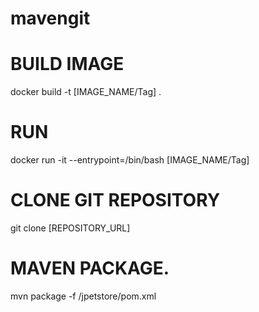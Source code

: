 # mavengit

# BUILD IMAGE
docker build -t [IMAGE_NAME/Tag] .

# RUN
docker run -it --entrypoint=/bin/bash [IMAGE_NAME/Tag]

# CLONE GIT REPOSITORY
git clone [REPOSITORY_URL]

# MAVEN PACKAGE.
mvn package -f /jpetstore/pom.xml
